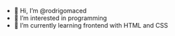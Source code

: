 - 👋 Hi, I’m @rodrigomaced
- 👀 I’m interested in programming
- 🌱 I’m currently learning frontend with HTML and CSS
<!---
rodrigomaced/rodrigomaced is a ✨ special ✨ repository because its `README.md` (this file) appears on your GitHub profile.
You can click the Preview link to take a look at your changes.
--->
